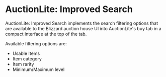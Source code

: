 # AuctionLite: Improved Search

AuctionLite: Improved Search implements the search filtering options that are available to the Blizzard auction house UI into AuctionLite's buy tab in a compact interface at the top of the tab.

Available filtering options are:
* Usable Items
* Item category
* Item rarity
* Minimum/Maximum level

